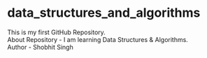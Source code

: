 # data_structures_and_algorithms
This is my first GitHub Repository.
<br>
About Repository - I am learning Data Structures & Algorithms.
<br>
Author - Shobhit Singh

